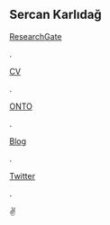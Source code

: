 ## Sercan Karlıdağ


[ResearchGate](https://www.researchgate.net/profile/Sercan-Karlidag)

.

[CV](https://drive.google.com/file/d/1wbYAf0gnGN9ZqlkQwPhb4UPdlPdSdaEh/view?usp=sharing)

.

[ONTO](http://www.ontodergisi.com/)

.

[Blog](https://karlidagsercan.blogspot.com/)

.

[Twitter](https://twitter.com/karlidagsercan)

.

:v: 

